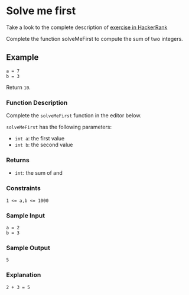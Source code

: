 # Solve me first

Take a look to the complete description of [exercise in HackerRank](https://www.hackerrank.com/challenges/a-very-big-sum)

Complete the function solveMeFirst to compute the sum of two integers.

## Example

```
a = 7
b = 3
```

Return `10`.

### Function Description

Complete the `solveMeFirst` function in the editor below.

`solveMeFirst` has the following parameters:

* `int a`: the first value
* `int b`: the second value

### Returns

* `int`: the sum of  and

### Constraints

`1 <= a,b <= 1000`

### Sample Input

```
a = 2
b = 3
```

### Sample Output

```
5
```

### Explanation

`2 + 3 = 5`
